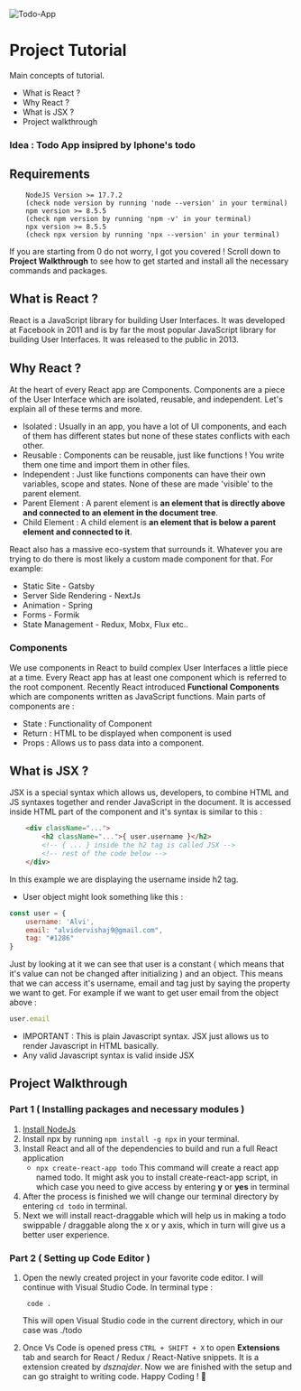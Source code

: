 ![Todo-App](https://user-images.githubusercontent.com/58639728/165055676-77d24361-306e-4a60-adab-ce6f4aa7bd4c.png)


# Project Tutorial
Main concepts of tutorial.

- What is React ?
- Why React ?
- What is JSX ?
- Project walkthrough

### Idea : Todo App insipred by Iphone's todo

## Requirements
		NodeJS Version >= 17.7.2
		(check node version by running 'node --version' in your terminal)
		npm version >= 8.5.5
		(check npm version by running 'npm -v' in your terminal)
		npx version >= 8.5.5
		(check npx version by running 'npx --version' in your terminal)
If you are starting from 0 do not worry, I got you covered ! Scroll down to **Project Walkthrough** to see how to get started and install all the necessary commands and packages.


## What is React ? 
React is a JavaScript library for building User Interfaces. It was developed at Facebook in 2011 and is by far the most popular JavaScript library for building User Interfaces. It was released to the public in 2013.
## Why React ?
At the heart of every React app are Components. Components are a piece of the User Interface which are isolated, reusable, and independent. Let's explain all of these terms and more.
- Isolated : Usually in an app, you have a lot of UI components, and each of them has different states but none of these states conflicts with each other.
- Reusable : Components can be reusable, just like functions ! You write them one time and import them in other files.
- Independent : Just like functions components can have their own variables, scope and states. None of these are made 'visible' to the parent element.
- Parent Element : A parent element is **an element that is directly above and connected to an element in the document tree**.
- Child Element : A child element is **an element that is below a parent element and connected to it**.

React also has a massive eco-system that surrounds it. Whatever you are trying to do there is most likely a custom made component for that. For example:

- Static Site - Gatsby
- Server Side Rendering - NextJs
- Animation - Spring
- Forms - Formik
- State Management - Redux, Mobx, Flux etc..

### Components
We use components in React to build complex User Interfaces a little piece at a time.
Every React app has at least one component which is referred to the root component. Recently React introduced **Functional Components** which are components written as JavaScript functions.
Main parts of components are : 

- State : Functionality of Component
- Return : HTML to be displayed when component is used
- Props : Allows us to pass data into a component.

## What is JSX ?
JSX is a special syntax which allows us, developers, to combine HTML and JS syntaxes together and render JavaScript in the document.
It is accessed inside HTML part of the component and it's syntax is similar to this : 

```html
    <div className="...">
	    <h2 className="...">{ user.username }</h2>
	    <!-- { ... } inside the h2 tag is called JSX -->
	    <!-- rest of the code below -->
    </div>
```

In this example we are displaying the username inside h2 tag.

- User object might look something like this : 
```javascript
const user = {
	username: 'Alvi',
	email: "alvidervishaj9@gmail.com",
	tag: "#1286"
}
```
Just by looking at it we can see that user is a constant ( which means that it's value can not be changed after initializing ) and an object. This means that we can access it's username, email and tag just by saying the property we want to get. For example if we want to get user email from the object above : 

```javascript
user.email
```
		
* IMPORTANT : This is plain Javascript syntax. JSX just allows us to render Javascript in HTML basically.
* Any valid Javascript syntax is valid inside JSX


## Project Walkthrough
### Part 1 ( Installing packages and necessary modules )
1. [Install NodeJs](https://nodejs.org/en/)
2. Install npx by running `npm install -g npx` in your terminal.
3. Install React and all of the dependencies to build and run a full React application
	- `npx create-react-app todo`
This command will create a react app named todo. It might ask you to install create-react-app script, in which case you need to give access by entering **y** or  **yes** in terminal
4. After the process is finished we will change our terminal directory by entering  `cd todo` in terminal.
5. Next we will install react-draggable which will help us in making a todo swippable / draggable along the x or y axis, which in turn will give us a better user experience.

### Part 2 ( Setting up Code Editor )
1. Open the newly created project in your favorite code editor. I will continue with Visual Studio Code.
		In terminal type : 
			
		code .
	This will open Visual Studio code in the current directory, which in our case was ./todo
2. Once Vs Code is opened press  ` CTRL + SHIFT + X ` to open **Extensions** tab and search for React / Redux / React-Native snippets. It is a extension created by *dsznajder*.
Now we are finished with the setup and can go straight to writing code.
Happy Coding ! 👻
